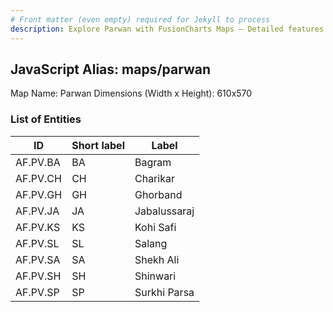 ```yaml
---
# Front matter (even empty) required for Jekyll to process
description: Explore Parwan with FusionCharts Maps – Detailed features for seamless integration. Try now & enhance your data visualization today! 
---
```


## JavaScript Alias: maps/parwan

Map Name: Parwan
Dimensions (Width x Height): 610x570





### List of Entities

ID | Short label | Label
---|---|---|
AF.PV.BA|BA|Bagram
AF.PV.CH|CH|Charikar
AF.PV.GH|GH|Ghorband
AF.PV.JA|JA|Jabalussaraj
AF.PV.KS|KS|Kohi Safi
AF.PV.SL|SL|Salang
AF.PV.SA|SA|Shekh Ali
AF.PV.SH|SH|Shinwari
AF.PV.SP|SP|Surkhi Parsa